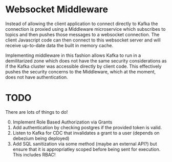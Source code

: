 # Websocket Middleware

Instead of allowing the client application to connect directly to Kafka the connection is proxied using a Middleware microservice which subscribes to topics and then pushes those messages to a websocket connection. The client Javascript code can then connect to this websocket server and will receive up-to-date data the built in memory cache.

Implementing middleware in this fashion allows Kafka to run in a demilitarized zone which does not have the same security considerations as if the Kafka cluster was accessible directly by client code. This effectively pushes the security concerns to the Middleware, which at the moment, does not have authentication.

# TODO

There are lots of things to do!

0. Implement Role Based Authorization via Grants
1. Add authentication by checking postgres if the provided token is valid.
2. Listen to Kafka for CDC that invalidates a grant to a user (depends on debezium being deployed)
3. Add SQL sanitization via some method (maybe an external API?) but ensure that it is appropriatley scoped before being sent for execution. This includes RBAC!